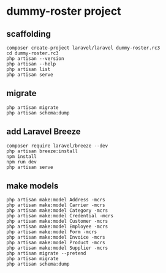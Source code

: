 # dummy-roster project

## scaffolding

```shell
composer create-project laravel/laravel dummy-roster.rc3
cd dummy-roster.rc3
php artisan --version
php artisan --help
php artisan list
php artisan serve
```

## migrate

```shell
php artisan migrate
php artisan schema:dump
```

## add Laravel Breeze

```shell
composer require laravel/breeze --dev
php artisan breeze:install
npm install
npm run dev
php artisan serve
```

## make models

```shell
php artisan make:model Address -mcrs
php artisan make:model Carrier -mcrs
php artisan make:model Category -mcrs
php artisan make:model Credential -mcrs
php artisan make:model Customer -mcrs
php artisan make:model Employee -mcrs
php artisan make:model Form -mcrs
php artisan make:model Invoice -mcrs
php artisan make:model Product -mcrs
php artisan make:model Supplier -mcrs
php artisan migrate --pretend
php artisan migrate
php artisan schema:dump
```
